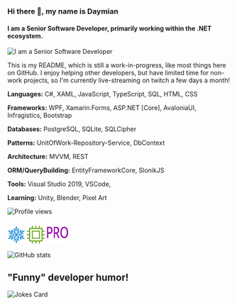 ### Hi there 👋, my name is Daymian
#### I am a Senior Software Developer, primarily working within the .NET ecosystem.
![I am a Senior Software Developer](https://dmtomczyk.github.io/banner.png)

This is my README, which is still a work-in-progress, like most things here on GitHub. I enjoy helping other developers, but have limited time for non-work projects, so I'm currently live-streaming on twitch a few days a month!

**Languages:** C#, XAML, JavaScript, TypeScript, SQL, HTML, CSS

**Frameworks:** WPF, Xamarin.Forms, ASP.NET [Core], AvaloniaUI, Infragistics, Bootstrap

**Databases:** PostgreSQL, SQLite, SQLCipher

**Patterns:** UnitOfWork-Repository-Service, DbContext

**Architecture:** MVVM, REST

**ORM/QueryBuilding:** EntityFrameworkCore, SlonikJS

**Tools:** Visual Studio 2019, VSCode, 

**Learning:** Unity, Blender, Pixel Art

![Profile views](https://gpvc.arturio.dev/dmtomczyk)  

<a href='https://archiveprogram.github.com/'><img src='https://raw.githubusercontent.com/acervenky/animated-github-badges/master/assets/acbadge.gif' width='40' height='40'></a> <a href='https://docs.github.com/en/developers'><img src='https://raw.githubusercontent.com/acervenky/animated-github-badges/master/assets/devbadge.gif' width='40' height='40'></a> <a href='https://github.com/pricing'><img src='https://raw.githubusercontent.com/acervenky/animated-github-badges/master/assets/pro.gif' width='50' height='50'></a>

![GitHub stats](https://github-readme-stats.vercel.app/api?username=dmtomczyk&show_icons=true&count_private=true)  

## "Funny" developer humor!
<img src="https://readme-jokes.vercel.app/api" alt="Jokes Card" />
